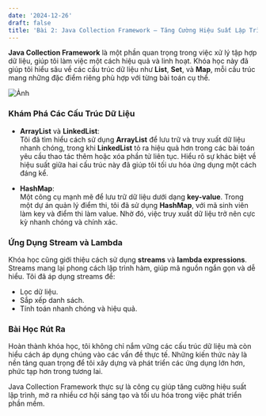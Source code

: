 ```yaml
---
date: '2024-12-26'
draft: false
title: 'Bài 2: Java Collection Framework – Tăng Cường Hiệu Suất Lập Trình'
---
```


**Java Collection Framework** là một phần quan trọng trong việc xử lý tập hợp dữ liệu, giúp tôi làm việc một cách hiệu quả và linh hoạt. Khóa học này đã giúp tôi hiểu sâu về các cấu trúc dữ liệu như **List**, **Set**, và **Map**, mỗi cấu trúc mang những đặc điểm riêng phù hợp với từng bài toán cụ thể.

![Ảnh](/images/post2.png)


### Khám Phá Các Cấu Trúc Dữ Liệu
- **ArrayList** và **LinkedList**:  
  Tôi đã tìm hiểu cách sử dụng **ArrayList** để lưu trữ và truy xuất dữ liệu nhanh chóng, trong khi **LinkedList** tỏ ra hiệu quả hơn trong các bài toán yêu cầu thao tác thêm hoặc xóa phần tử liên tục. Hiểu rõ sự khác biệt về hiệu suất giữa hai cấu trúc này đã giúp tôi tối ưu hóa ứng dụng một cách đáng kể.

- **HashMap**:  
  Một công cụ mạnh mẽ để lưu trữ dữ liệu dưới dạng **key-value**. Trong một dự án quản lý điểm thi, tôi đã sử dụng **HashMap**, với mã sinh viên làm key và điểm thi làm value. Nhờ đó, việc truy xuất dữ liệu trở nên cực kỳ nhanh chóng và chính xác.

### Ứng Dụng Stream và Lambda
Khóa học cũng giới thiệu cách sử dụng **streams** và **lambda expressions**. Streams mang lại phong cách lập trình hàm, giúp mã nguồn ngắn gọn và dễ hiểu. Tôi đã áp dụng streams để:
- Lọc dữ liệu.
- Sắp xếp danh sách.
- Tính toán nhanh chóng và hiệu quả.

### Bài Học Rút Ra
Hoàn thành khóa học, tôi không chỉ nắm vững các cấu trúc dữ liệu mà còn hiểu cách áp dụng chúng vào các vấn đề thực tế. Những kiến thức này là nền tảng quan trọng để tôi xây dựng và phát triển các ứng dụng lớn hơn, phức tạp hơn trong tương lai.

Java Collection Framework thực sự là công cụ giúp tăng cường hiệu suất lập trình, mở ra nhiều cơ hội sáng tạo và tối ưu hóa trong việc phát triển phần mềm.
